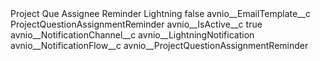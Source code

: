 <?xml version="1.0" encoding="UTF-8"?>
<CustomMetadata xmlns="http://soap.sforce.com/2006/04/metadata" xmlns:xsi="http://www.w3.org/2001/XMLSchema-instance" xmlns:xsd="http://www.w3.org/2001/XMLSchema">
    <label>Project Que Assignee Reminder Lightning</label>
    <protected>false</protected>
    <values>
        <field>avnio__EmailTemplate__c</field>
        <value xsi:type="xsd:string">ProjectQuestionAssignmentReminder</value>
    </values>
    <values>
        <field>avnio__IsActive__c</field>
        <value xsi:type="xsd:boolean">true</value>
    </values>
    <values>
        <field>avnio__NotificationChannel__c</field>
        <value xsi:type="xsd:string">avnio__LightningNotification</value>
    </values>
    <values>
        <field>avnio__NotificationFlow__c</field>
        <value xsi:type="xsd:string">avnio__ProjectQuestionAssignmentReminder</value>
    </values>
</CustomMetadata>
